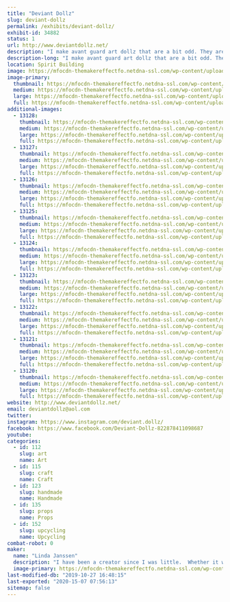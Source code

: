 ```yaml
---
title: "Deviant Dollz"
slug: deviant-dollz
permalink: /exhibits/deviant-dollz/
exhibit-id: 34882
status: 1
url: http://www.deviantdollz.net/
description: "I make avant guard art dollz that are a bit odd. They are a combination of creepy and beautiful--  scary and pretty.  "
description-long: "I make avant guard art dollz that are a bit odd. They are a combination of creepy and beautiful--  scary and pretty.  I also make a line of Day of the Dead Animals.  From dogs to cats to bunnies to dinosaurs to turtles and everything in between, all of the animals are ready and dressed in their finest Day of the Dead flowers and hats.  I use primarily upcycled things to create my art.  Most of them are originally headed for the trash and I breath new life into them again."
location: Spirit Building
image: https://mfocdn-themakereffectfo.netdna-ssl.com/wp-content/uploads/2016/09/Dollz_Cut-Out-face_04-face-4-743x1024.png
image-primary:
  thumbnail: https://mfocdn-themakereffectfo.netdna-ssl.com/wp-content/uploads/2016/09/Dollz_Cut-Out-face_04-face-4-150x150.png
  medium: https://mfocdn-themakereffectfo.netdna-ssl.com/wp-content/uploads/2016/09/Dollz_Cut-Out-face_04-face-4-218x300.png
  large: https://mfocdn-themakereffectfo.netdna-ssl.com/wp-content/uploads/2016/09/Dollz_Cut-Out-face_04-face-4-743x1024.png
  full: https://mfocdn-themakereffectfo.netdna-ssl.com/wp-content/uploads/2016/09/Dollz_Cut-Out-face_04-face-4.png
additional-images:
  - 13128:
    thumbnail: https://mfocdn-themakereffectfo.netdna-ssl.com/wp-content/uploads/2016/09/Anneth1-1-150x150.png
    medium: https://mfocdn-themakereffectfo.netdna-ssl.com/wp-content/uploads/2016/09/Anneth1-1-208x300.png
    large: https://mfocdn-themakereffectfo.netdna-ssl.com/wp-content/uploads/2016/09/Anneth1-1-709x1024.png
    full: https://mfocdn-themakereffectfo.netdna-ssl.com/wp-content/uploads/2016/09/Anneth1-1.png
  - 13127:
    thumbnail: https://mfocdn-themakereffectfo.netdna-ssl.com/wp-content/uploads/2016/09/Matchbooks_Dias-Woman_01-1-150x150.png
    medium: https://mfocdn-themakereffectfo.netdna-ssl.com/wp-content/uploads/2016/09/Matchbooks_Dias-Woman_01-1-300x206.png
    large: https://mfocdn-themakereffectfo.netdna-ssl.com/wp-content/uploads/2016/09/Matchbooks_Dias-Woman_01-1.png
    full: https://mfocdn-themakereffectfo.netdna-ssl.com/wp-content/uploads/2016/09/Matchbooks_Dias-Woman_01-1.png
  - 13126:
    thumbnail: https://mfocdn-themakereffectfo.netdna-ssl.com/wp-content/uploads/2016/09/11375217_826844844063938_2098848487_a-2.jpg
    medium: https://mfocdn-themakereffectfo.netdna-ssl.com/wp-content/uploads/2016/09/11375217_826844844063938_2098848487_a-2.jpg
    large: https://mfocdn-themakereffectfo.netdna-ssl.com/wp-content/uploads/2016/09/11375217_826844844063938_2098848487_a-2.jpg
    full: https://mfocdn-themakereffectfo.netdna-ssl.com/wp-content/uploads/2016/09/11375217_826844844063938_2098848487_a-2.jpg
  - 13125:
    thumbnail: https://mfocdn-themakereffectfo.netdna-ssl.com/wp-content/uploads/2016/09/buelah-150x150.png
    medium: https://mfocdn-themakereffectfo.netdna-ssl.com/wp-content/uploads/2016/09/buelah-228x300.png
    large: https://mfocdn-themakereffectfo.netdna-ssl.com/wp-content/uploads/2016/09/buelah-778x1024.png
    full: https://mfocdn-themakereffectfo.netdna-ssl.com/wp-content/uploads/2016/09/buelah.png
  - 13124:
    thumbnail: https://mfocdn-themakereffectfo.netdna-ssl.com/wp-content/uploads/2016/09/clark3-2-150x150.png
    medium: https://mfocdn-themakereffectfo.netdna-ssl.com/wp-content/uploads/2016/09/clark3-2-169x300.png
    large: https://mfocdn-themakereffectfo.netdna-ssl.com/wp-content/uploads/2016/09/clark3-2-576x1024.png
    full: https://mfocdn-themakereffectfo.netdna-ssl.com/wp-content/uploads/2016/09/clark3-2.png
  - 13123:
    thumbnail: https://mfocdn-themakereffectfo.netdna-ssl.com/wp-content/uploads/2016/09/margotsyn1-1-150x150.png
    medium: https://mfocdn-themakereffectfo.netdna-ssl.com/wp-content/uploads/2016/09/margotsyn1-1-202x300.png
    large: https://mfocdn-themakereffectfo.netdna-ssl.com/wp-content/uploads/2016/09/margotsyn1-1-688x1024.png
    full: https://mfocdn-themakereffectfo.netdna-ssl.com/wp-content/uploads/2016/09/margotsyn1-1.png
  - 13122:
    thumbnail: https://mfocdn-themakereffectfo.netdna-ssl.com/wp-content/uploads/2016/09/gilly3-150x150.png
    medium: https://mfocdn-themakereffectfo.netdna-ssl.com/wp-content/uploads/2016/09/gilly3-300x252.png
    large: https://mfocdn-themakereffectfo.netdna-ssl.com/wp-content/uploads/2016/09/gilly3.png
    full: https://mfocdn-themakereffectfo.netdna-ssl.com/wp-content/uploads/2016/09/gilly3.png
  - 13121:
    thumbnail: https://mfocdn-themakereffectfo.netdna-ssl.com/wp-content/uploads/2016/09/AmorDeCachorros1-2-150x150.png
    medium: https://mfocdn-themakereffectfo.netdna-ssl.com/wp-content/uploads/2016/09/AmorDeCachorros1-2-178x300.png
    large: https://mfocdn-themakereffectfo.netdna-ssl.com/wp-content/uploads/2016/09/AmorDeCachorros1-2-609x1024.png
    full: https://mfocdn-themakereffectfo.netdna-ssl.com/wp-content/uploads/2016/09/AmorDeCachorros1-2.png
  - 13120:
    thumbnail: https://mfocdn-themakereffectfo.netdna-ssl.com/wp-content/uploads/2016/09/Candle_Anatomy-Bust_beige_01-150x150.png
    medium: https://mfocdn-themakereffectfo.netdna-ssl.com/wp-content/uploads/2016/09/Candle_Anatomy-Bust_beige_01-174x300.png
    large: https://mfocdn-themakereffectfo.netdna-ssl.com/wp-content/uploads/2016/09/Candle_Anatomy-Bust_beige_01-593x1024.png
    full: https://mfocdn-themakereffectfo.netdna-ssl.com/wp-content/uploads/2016/09/Candle_Anatomy-Bust_beige_01.png
website: http://www.deviantdollz.net/
email: deviantdollz@aol.com
twitter: 
instagram: https://www.instagram.com/deviant.dollz/
facebook: https://www.facebook.com/Deviant-Dollz-822878411098687
youtube: 
categories:
  - id: 112
    slug: art
    name: Art
  - id: 115
    slug: craft
    name: Craft
  - id: 123
    slug: handmade
    name: Handmade
  - id: 135
    slug: props
    name: Props
  - id: 152
    slug: upcycling
    name: Upcycling
combat-robot: 0
maker:
  name: "Linda Janssen"
  description: "I have been a creator since I was little.  Whether it was crayon to paper or making a lavish mansion for my barbies out of cardboard boxes and twine, my imagination has always run wild.  I started making Deviant Dollz after a Halloween party.  I made a handful as props and guests loved them.  One thing led to another and Deviant Dollz was born. My philosophy with art is not caring a supply is meant to do.  I care what it can do.  I experiment.  I take chances.  I don't analyze.  I love what I create and I hope that someone else in the world digs it as well.  "
  image-primary: https://mfocdn-themakereffectfo.netdna-ssl.com/wp-content/uploads/2016/09/DD_icon_black-on-white-300x300.png
last-modified-db: "2019-10-27 16:48:15"
last-exported: "2020-15-07 07:56:13"
sitemap: false
---
```

